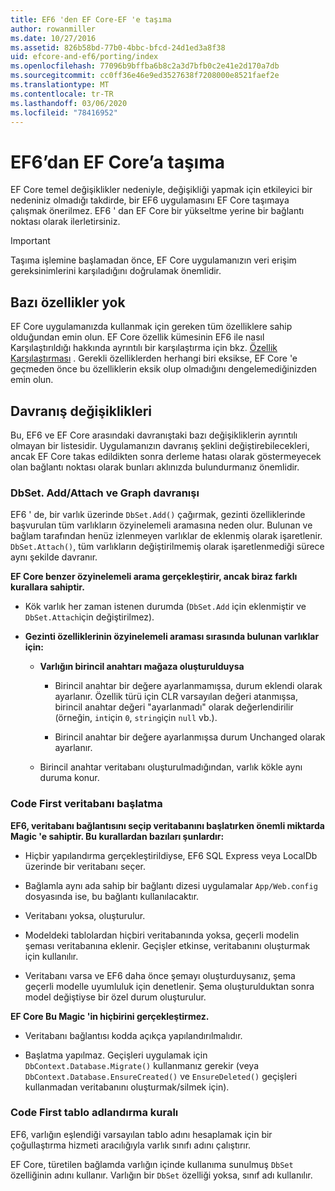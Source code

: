 ```yaml
---
title: EF6 'den EF Core-EF 'e taşıma
author: rowanmiller
ms.date: 10/27/2016
ms.assetid: 826b58bd-77b0-4bbc-bfcd-24d1ed3a8f38
uid: efcore-and-ef6/porting/index
ms.openlocfilehash: 77096b9bffba6b8c2a3d7bfb0c2e41e2d170a7db
ms.sourcegitcommit: cc0ff36e46e9ed3527638f7208000e8521faef2e
ms.translationtype: MT
ms.contentlocale: tr-TR
ms.lasthandoff: 03/06/2020
ms.locfileid: "78416952"
---
```

# <a name="porting-from-ef6-to-ef-core"></a>EF6’dan EF Core’a taşıma

EF Core temel değişiklikler nedeniyle, değişikliği yapmak için etkileyici bir nedeniniz olmadığı takdirde, bir EF6 uygulamasını EF Core taşımaya çalışmak önerilmez.
EF6 ' dan EF Core bir yükseltme yerine bir bağlantı noktası olarak ilerletirsiniz.

> [!IMPORTANT]
> Taşıma işlemine başlamadan önce, EF Core uygulamanızın veri erişim gereksinimlerini karşıladığını doğrulamak önemlidir.

## <a name="missing-features"></a>Bazı özellikler yok

EF Core uygulamanızda kullanmak için gereken tüm özelliklere sahip olduğundan emin olun. EF Core özellik kümesinin EF6 ile nasıl Karşılaştırıldığı hakkında ayrıntılı bir karşılaştırma için bkz. [Özellik Karşılaştırması](xref:efcore-and-ef6/index) . Gerekli özelliklerden herhangi biri eksikse, EF Core 'e geçmeden önce bu özelliklerin eksik olup olmadığını dengelemediğinizden emin olun.

## <a name="behavior-changes"></a>Davranış değişiklikleri

Bu, EF6 ve EF Core arasındaki davranıştaki bazı değişikliklerin ayrıntılı olmayan bir listesidir. Uygulamanızın davranış şeklini değiştirebilecekleri, ancak EF Core takas edildikten sonra derleme hatası olarak göstermeyecek olan bağlantı noktası olarak bunları aklınızda bulundurmanız önemlidir.

### <a name="dbsetaddattach-and-graph-behavior"></a>DbSet. Add/Attach ve Graph davranışı

EF6 ' de, bir varlık üzerinde `DbSet.Add()` çağırmak, gezinti özelliklerinde başvurulan tüm varlıkların özyinelemeli aramasına neden olur. Bulunan ve bağlam tarafından henüz izlenmeyen varlıklar de eklenmiş olarak işaretlenir. `DbSet.Attach()`, tüm varlıkların değiştirilmemiş olarak işaretlenmediği sürece aynı şekilde davranır.

**EF Core benzer özyinelemeli arama gerçekleştirir, ancak biraz farklı kurallara sahiptir.**

*  Kök varlık her zaman istenen durumda (`DbSet.Add` için eklenmiştir ve `DbSet.Attach`için değiştirilmez).

*  **Gezinti özelliklerinin özyinelemeli araması sırasında bulunan varlıklar için:**

    *  **Varlığın birincil anahtarı mağaza oluşturulduysa**

        * Birincil anahtar bir değere ayarlanmamışsa, durum eklendi olarak ayarlanır. Özellik türü için CLR varsayılan değeri atanmışsa, birincil anahtar değeri "ayarlanmadı" olarak değerlendirilir (örneğin, `int`için `0`, `string`için `null` vb.).

        * Birincil anahtar bir değere ayarlanmışsa durum Unchanged olarak ayarlanır.

    *  Birincil anahtar veritabanı oluşturulmadığından, varlık kökle aynı duruma konur.

### <a name="code-first-database-initialization"></a>Code First veritabanı başlatma

**EF6, veritabanı bağlantısını seçip veritabanını başlatırken önemli miktarda Magic 'e sahiptir. Bu kurallardan bazıları şunlardır:**

* Hiçbir yapılandırma gerçekleştirildiyse, EF6 SQL Express veya LocalDb üzerinde bir veritabanı seçer.

* Bağlamla aynı ada sahip bir bağlantı dizesi uygulamalar `App/Web.config` dosyasında ise, bu bağlantı kullanılacaktır.

* Veritabanı yoksa, oluşturulur.

* Modeldeki tablolardan hiçbiri veritabanında yoksa, geçerli modelin şeması veritabanına eklenir. Geçişler etkinse, veritabanını oluşturmak için kullanılır.

* Veritabanı varsa ve EF6 daha önce şemayı oluşturduysanız, şema geçerli modelle uyumluluk için denetlenir. Şema oluşturulduktan sonra model değiştiyse bir özel durum oluşturulur.

**EF Core Bu Magic 'in hiçbirini gerçekleştirmez.**

* Veritabanı bağlantısı kodda açıkça yapılandırılmalıdır.

* Başlatma yapılmaz. Geçişleri uygulamak için `DbContext.Database.Migrate()` kullanmanız gerekir (veya `DbContext.Database.EnsureCreated()` ve `EnsureDeleted()` geçişleri kullanmadan veritabanını oluşturmak/silmek için).

### <a name="code-first-table-naming-convention"></a>Code First tablo adlandırma kuralı

EF6, varlığın eşlendiği varsayılan tablo adını hesaplamak için bir çoğullaştırma hizmeti aracılığıyla varlık sınıfı adını çalıştırır.

EF Core, türetilen bağlamda varlığın içinde kullanıma sunulmuş `DbSet` özelliğinin adını kullanır. Varlığın bir `DbSet` özelliği yoksa, sınıf adı kullanılır.
